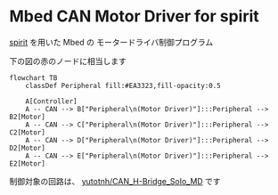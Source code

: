 # Mbed CAN Motor Driver for spirit

[spirit](https://github.com/yutotnh/spirit) を用いた Mbed の モータードライバ制御プログラム

下の図の赤のノードに相当します

```mermaid
flowchart TB
    classDef Peripheral fill:#EA3323,fill-opacity:0.5

    A[Controller]
    A -- CAN --> B["Peripheral\n(Motor Driver)"]:::Peripheral --> B2[Motor]
    A -- CAN --> C["Peripheral\n(Motor Driver)"]:::Peripheral --> C2[Motor]
    A -- CAN --> D["Peripheral\n(Motor Driver)"]:::Peripheral --> D2[Motor]
    A -- CAN --> E["Peripheral\n(Motor Driver)"]:::Peripheral --> E2[Motor]
```

制御対象の回路は、 [yutotnh/CAN_H-Bridge_Solo_MD](https://github.com/yutotnh/CAN_H-Bridge_Solo_MD) です
